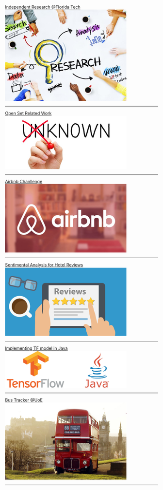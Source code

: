 
[Independent Research @Florida Tech](https://clojia.github.io/independent-research/)
<img src="images/research1.jpg?raw=true" width="400"/>

---
[Open Set Related Work](https://clojia.github.io/openset-related-work/)
<img src="images/unknown.jpg?raw=true" width="400"/>

---
[Airbnb Chanllenge](https://clojia.github.io/airbnb-challenge/)
<img src="images/airbnb.png?raw=true" width="400"/>

---

[Sentimental Analysis for Hotel Reviews](https://clojia.github.io/sentimental-analysis/)
<img src="images/review.png?raw=true" width="400"/>

---
[Implementing TF model in Java](https://clojia.github.io/py-model-in-java/)
<img src="images/tfjava.png?raw=true" width="400"/>

---
[Bus Tracker @UoE](https://clojia.github.io/bus-tracker/)
<img src="images/bus.jpg?raw=true" width="400"/>

---
